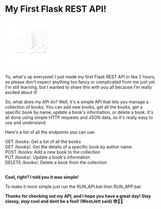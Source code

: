# My First Flask REST API!

<img src="img.png" />

Yo, what's up everyone! I just made my first Flask REST API in like 2 hours, so please don't expect anything too fancy or complicated from me just yet. I'm still learning, but I wanted to share this with you all because I'm really excited about it!

So, what does my API do? Well, it's a simple API that lets you manage a collection of books. You can add new books, get all the books, get a specific book by name, update a book's information, or delete a book. It's all done using simple HTTP requests and JSON data, so it's really easy to use and understand.

Here's a list of all the endpoints you can use:

 <summary> GET /books: Get a list of all the books </summary>
 <summary> GET /books/<book_name>: Get the details of a specific book by author name</summary>
 <summary> POST /books: Add a new book to the collection</summary>
 <summary> PUT /books/<book_name>: Update a book's information</summary>
 <summary> DELETE /books/<book_name>: Delete a book from the collection</summary>
 <br>
 
**Cool, right? I told you it was simple!**


To make it more simple just run the RUN_API.bat then RUN_APP.bat



**Thanks for checking out my API, and I hope you have a great day! Stay classy, stay cool and dont be a fool! (WestJett said) 😎🐱‍👤**
